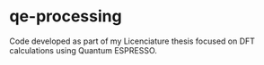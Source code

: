 # qe-processing
Code developed as part of my Licenciature thesis focused on DFT calculations using Quantum ESPRESSO.

